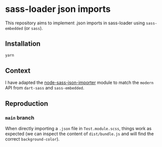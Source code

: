 # sass-loader json imports

This repository aims to implement .json imports in sass-loader using `sass-embedded` (or `sass`).

## Installation

```bash
yarn
```

## Context

I have adapted the [node-sass-json-importer](https://github.com/pmowrer/node-sass-json-importer) module to match the `modern` API from `dart-sass` and `sass-embedded`.

## Reproduction

### `main` branch

When directly importing a `.json` file in `Test.module.scss`, things work as expected (we can inspect the content of `dist/bundle.js` and will find the correct `background-color`).
